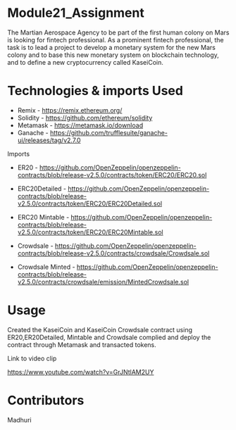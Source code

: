 # Module21_Assignment
The Martian Aerospace Agency to be part of the first human colony on Mars is looking for fintech professional. As a prominent fintech professional, the task is to lead a project to develop a monetary system for the new Mars colony and  to base this new monetary system on blockchain technology, and to define a new cryptocurrency called KaseiCoin.

# Technologies & imports Used 

- Remix - https://remix.ethereum.org/
- Solidity - https://github.com/ethereum/solidity
- Metamask - https://metamask.io/download
- Ganache - https://github.com/trufflesuite/ganache-ui/releases/tag/v2.7.0

Imports 
- ER20 - https://github.com/OpenZeppelin/openzeppelin-contracts/blob/release-v2.5.0/contracts/token/ERC20/ERC20.sol

- ERC20Detailed - https://github.com/OpenZeppelin/openzeppelin-contracts/blob/release-v2.5.0/contracts/token/ERC20/ERC20Detailed.sol

- ERC20 Mintable - https://github.com/OpenZeppelin/openzeppelin-contracts/blob/release-v2.5.0/contracts/token/ERC20/ERC20Mintable.sol

- Crowdsale - https://github.com/OpenZeppelin/openzeppelin-contracts/blob/release-v2.5.0/contracts/crowdsale/Crowdsale.sol

- Crowdsale Minted - https://github.com/OpenZeppelin/openzeppelin-contracts/blob/release-v2.5.0/contracts/crowdsale/emission/MintedCrowdsale.sol



# Usage 
Created the KaseiCoin and KaseiCoin Crowdsale contract using ER20,ER20Detailed, Mintable and Crowdsale complied and deploy the contract through Metamask and transacted tokens.

Link to video clip

https://www.youtube.com/watch?v=GrJNtlAM2UY


# Contributors
Madhuri 
 
